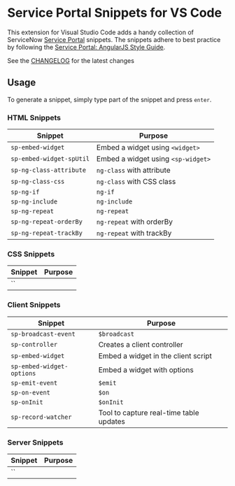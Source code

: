 # Service Portal Snippets for VS Code

This extension for Visual Studio Code adds a handy collection of ServiceNow [Service Portal](https://docs.servicenow.com/bundle/london-servicenow-platform/page/build/service-portal/concept/c_ServicePortal.html) snippets. The snippets adhere to best practice by following the [Service Portal: AngularJS Style Guide](https://github.com/platform-experience/serviceportal-best-practice).

See the [CHANGELOG](CHANGELOG.md) for the latest changes

## Usage

To generate a snippet, simply type part of the snippet and press `enter`.

### HTML Snippets

| Snippet                   | Purpose                                    |
| ------------------------- | ------------------------------------------ |
| `sp-embed-widget`         | Embed a widget using `<widget>`            |
| `sp-embed-widget-spUtil`  | Embed a widget using `<sp-widget>`         |
| `sp-ng-class-attribute`   | `ng-class` with attribute                  |
| `sp-ng-class-css`         | `ng-class` with CSS class                  |
| `sp-ng-if`                | `ng-if`                                    |
| `sp-ng-include`           | `ng-include`                               |
| `sp-ng-repeat`            | `ng-repeat`                                |
| `sp-ng-repeat-orderBy`    | `ng-repeat` with orderBy                   |
| `sp-ng-repeat-trackBy`    | `ng-repeat` with trackBy                   |

### CSS Snippets

| Snippet                   | Purpose                                    |
| ------------------------- | ------------------------------------------ |
| ``                        |                                            |

### Client Snippets

| Snippet                   | Purpose                                    |
| ------------------------- | ------------------------------------------ |
| `sp-broadcast-event`      | `$broadcast`                               |
| `sp-controller`           | Creates a client controller                |
| `sp-embed-widget`         | Embed a widget in the client script        |
| `sp-embed-widget-options` | Embed a widget with options                |
| `sp-emit-event`           | `$emit`                                    |
| `sp-on-event`             | `$on`                                      |
| `sp-onInit`               | `$onInit`                                  |
| `sp-record-watcher`       | Tool to capture real-time table updates    |

### Server Snippets

| Snippet                   | Purpose                                    |
| ------------------------- | ------------------------------------------ |
| ``                        |                                            |